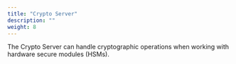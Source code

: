 ```yaml
---
title: "Crypto Server"
description: ""
weight: 8
---
```


The Crypto Server can handle cryptographic operations when working with hardware secure modules (HSMs).

<!--more-->
